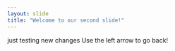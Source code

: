 ```yaml
---
layout: slide
title: "Welcome to our second slide!"
---
```

just testing new changes
Use the left arrow to go back!
